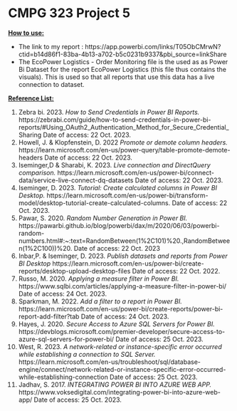 # CMPG 323 Project 5

**<ins>How to use:</ins>**
<ul>
  <li>The link to my report : https://app.powerbi.com/links/T05ObCMrwN?ctid=b14d86f1-83ba-4b13-a702-b5c0231b9337&pbi_source=linkShare </li>
  <li> The EcoPower Logistics - Order Monitoring file is the used as as Power Bi Dataset for the report EcoPower Logistics (this file thus contains the visuals). This is used so that all reports that use this data has a live connection to dataset.</li>
</ul>

**<ins>Reference List:</ins>**
<ol>
  <li>Zebra bi. 2023. <em> How to Send Credentials in Power BI Reports.</em> https://zebrabi.com/guide/how-to-send-credentials-in-power-bi-reports/#Using_OAuth2_Authentication_Method_for_Secure_Credential_Sharing Date of access: 22 Oct. 2023.</li>
  <li>Howell, J. & Klopfenstein, D. 2022 <em>Promote or demote column headers.</em> https://learn.microsoft.com/en-us/power-query/table-promote-demote-headers Date of access: 22 Oct. 2023. </li>
  <li>Iseminger,D & Sharabi, K. 2023.<em> Live connection and DirectQuery comparison.</em> https://learn.microsoft.com/en-us/power-bi/connect-data/service-live-connect-dq-datasets Date of access: 22 Oct. 2023.</li>
  <li>Iseminger, D. 2023. <em>Tutorial: Create calculated columns in Power BI Desktop.</em> https://learn.microsoft.com/en-us/power-bi/transform-model/desktop-tutorial-create-calculated-columns. Date of access: 22 Oct. 2023.</li>
  <li>Pawar, S. 2020. <em> Random Number Generation in Power BI.</em> https://pawarbi.github.io/blog/powerbi/dax/m/2020/06/03/powerbi-random-numbers.html#:~:text=RandomBetween(1%2C101)%20.,RandomBetween(1%2C100))%20. Date of access: 22 Oct. 2023</li>
  <li>Inbar,P. & Iseminger, D. 2023. <em>Publish datasets and reports from Power BI Desktop </em> https://learn.microsoft.com/en-us/power-bi/create-reports/desktop-upload-desktop-files Date of access: 22 Oct. 2022.</li>
 <li>Russo, M. 2020. <em> Applying a measure filter in Power BI.</em> https://www.sqlbi.com/articles/applying-a-measure-filter-in-power-bi/ Date of access: 24 Oct. 2023.
  </li>
  <li>Sparkman, M. 2022. <em> Add a filter to a report in Power BI.</em> https://learn.microsoft.com/en-us/power-bi/create-reports/power-bi-report-add-filter?tab Date of access: 24 Oct. 2023.
  </li>
  <li>Hayes, J. 2020. <em> Secure Access to Azure SQL Servers for Power BI.</em> https://devblogs.microsoft.com/premier-developer/secure-access-to-azure-sql-servers-for-power-bi/ Date of access: 25 Oct. 2023.
  </li>
  <li>West, R. 2023. <em> A network-related or instance-specific error occurred while establishing a connection to SQL Server.</em> https://learn.microsoft.com/en-us/troubleshoot/sql/database-engine/connect/network-related-or-instance-specific-error-occurred-while-establishing-connection Date of access: 25 Oct. 2023.</li>
  <li>Jadhav, S. 2017. <em> INTEGRATING POWER BI INTO AZURE WEB APP.</em> https://www.voksedigital.com/integrating-power-bi-into-azure-web-app/ Date of access: 25 Oct. 2023.</li>
</ol>

